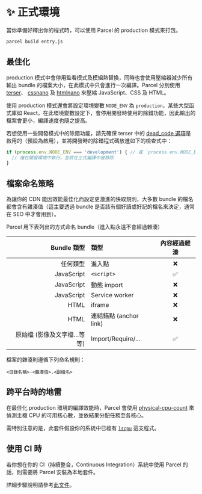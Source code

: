 # ✨ 正式環境

當你準備好釋出你的程式時，可以使用 Parcel 的 production 模式來打包。

```bash
parcel build entry.js
```

## 最佳化

production 模式中會停用監看模式及模組熱替換，同時也會使用壓縮器減少所有輸出 bundle 的檔案大小，在此模式中只會進行一次編譯。Parcel 分別使用 [terser](https://github.com/fabiosantoscode/terser)、 [cssnano](http://cssnano.co) 及 [htmlnano](https://github.com/posthtml/htmlnano) 來壓縮 JavaScript、CSS 及 HTML。

使用 production 模式還會將設定環境變數 `NODE_ENV` 為 `production`，某些大型函式庫如 React，在此環境變數設定下，會停用開發時使用的除錯功能，因此輸出的檔案會更小，編譯速度也隨之提高。

若想使用一些開發模式中的除錯功能，請先確保 terser 中的 [dead\_code 選項](https://github.com/terser-js/terser#compress-options)是啟用的（預設為啟用），並將開發時的除錯程式碼放進如下的檢查式中：

```javascript
if (process.env.NODE_ENV === 'development') { // 或 `process.env.NODE_ENV !== 'production'`
  // 僅在開發環境中執行，並將在正式編譯中被移除
}
```

## 檔案命名策略

為讓你的 CDN 能因效能最佳化而設定更激進的快取規則，大多數 bundle 的檔名都會含有雜湊值（這主要透過 bundle 是否該有個好讀或好記的檔名來決定，通常在 SEO 中才會用到）。

Parcel 用下表列出的方式命名 bundle（進入點永遠不會經過雜湊）

| Bundle 類型 | 類型 | 內容經過雜湊 |
| ---: | :--- | :---: |
| 任何類型 | 進入點 | ❌ |
| JavaScript | `<script>` | ✅ |
| JavaScript | 動態 import | ❌ |
| JavaScript | Service worker | ❌ |
| HTML | iframe | ❌ |
| HTML | 連結錨點 \(anchor link\) | ❌ |
| 原始檔 \(影像及文字檔…等等\) | Import/Require/... | ✅ |

檔案的雜湊則遵循下列命名規則：

`<目錄名稱>-<雜湊值>.<副檔名>`

## 跨平台時的地雷

在最佳化 production 環境的編譯效能時，Parcel 會使用 [physical-cpu-count](https://www.npmjs.com/package/physical-cpu-count) 來偵測主機 CPU 的可用核心數，並依結果分配任務至各核心。

需特別注意的是，此套件假設你的系統中已經有 [`lscpu`](http://manpages.courier-mta.org/htmlman1/lscpu.1.html) 這支程式。

## 使用 CI 時

若你想在你的 CI（持續整合，Continuous Integration）系統中使用 Parcel 的話，則需要將 Parcel 安裝為本地套件。

詳細步驟說明請參考[此文件](https://github.com/amymariaparker2401/website/tree/574adba7f88c1181c822d553056158f78247bbe7/src/i18n/zh-tw/docs/getting_started.html#將-parcel-加入至你的專案)。

